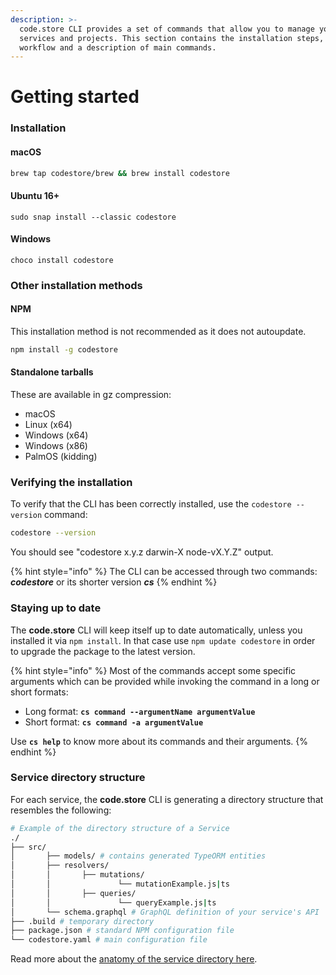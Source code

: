 ```yaml
---
description: >-
  code.store CLI provides a set of commands that allow you to manage your
  services and projects. This section contains the installation steps, a typical
  workflow and a description of main commands.
---
```


# Getting started

### Installation

#### macOS

```bash
brew tap codestore/brew && brew install codestore
```

#### Ubuntu 16+

```text
sudo snap install --classic codestore
```

#### Windows

```text
choco install codestore
```

### Other installation methods

#### NPM

This installation method is not recommended as it does not autoupdate.

```bash
npm install -g codestore
```

#### Standalone tarballs

These are available in gz compression:

* macOS
* Linux \(x64\)
* Windows \(x64\)
* Windows \(x86\)
* PalmOS \(kidding\)

### Verifying the installation

To verify that the CLI has been correctly installed, use the `codestore --version` command:

```bash
codestore --version
```

You should see "codestore x.y.z darwin-X node-vX.Y.Z" output.

{% hint style="info" %}
The CLI can be accessed through two commands: _**codestore**_ or its shorter version _**cs**_
{% endhint %}

### Staying up to date

The **code.store** CLI will keep itself up to date automatically, unless you installed it via `npm install`. In that case use `npm update codestore` in order to upgrade the package to the latest version.

{% hint style="info" %}
Most of the commands accept some specific arguments which can be provided while invoking the command in a long or short formats:

* Long format: **`cs command --argumentName argumentValue`**
* Short format: **`cs command -a argumentValue`**

Use **`cs help`** to know more about its commands and their arguments.
{% endhint %}

### Service directory structure

For each service, the **code.store** CLI is generating a directory structure that resembles the following:

```bash
# Example of the directory structure of a Service
./
├── src/
│		├── models/ # contains generated TypeORM entities
│		├── resolvers/
│		│		├── mutations/
│		│				└── mutationExample.js|ts
│		│		├── queries/
│		│				└── queryExample.js|ts
│		└── schema.graphql # GraphQL definition of your service's API
├── .build # temporary directory
├── package.json # standard NPM configuration file
└── codestore.yaml # main configuration file
```

Read more about the [anatomy of the service directory here](../getting-started/quick-start/quick-start-with-cli.md#the-anatomy-of-a-service).


